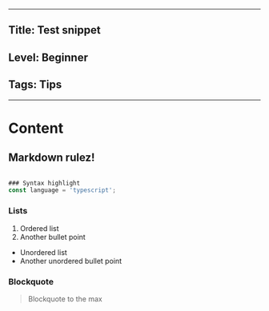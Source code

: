 
---

## __Title:__ Test snippet

## __Level:__ Beginner

## __Tags:__ Tips

---

# Content

## Markdown __rulez__!
```typescript

### Syntax highlight
const language = 'typescript';
```

### Lists
1. Ordered list
2. Another bullet point
  - Unordered list
  - Another unordered bullet point

### Blockquote
> Blockquote to the max


